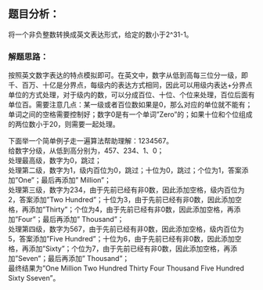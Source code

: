 ## 题目分析：
将一个非负整数转换成英文表达形式，给定的数小于2^31-1。

### 解题思路：
按照英文数字表达的特点模拟即可。在英文中，数字从低到高每三位分一级，即千、百万、十亿是分界点，每级内的表达方式相同，因此可以用级内表达+分界点单位的方式处理，对于级内的数，可以分成百位、十位、个位来处理，百位后面有单位百。需要注意几点：某一级或者百位数如果是0，那么对应的单位就不能有；单词之间的空格需要控制好；数字0是有一个单词”Zero”的；如果十位和个位组成的两位数小于20，则需要一起处理。

下面举一个简单例子走一遍算法帮助理解：1234567。</br>
给数字分级，从低到高分别为，457、234、1、0；</br>
处理最高级，数字为0，跳过；</br>
处理第二级，数字为1，级内百位为0，跳过；十位为0，跳过；个位为1，答案添加”One”；最后再添加” Million”；</br>
处理第三级，数字为234，由于先前已经有非0数，因此添加空格，级内百位为2，答案添加”Two Hundred”；十位为3，由于先前已经有非0数，因此添加空格，再添加”Thirty”；个位为4，由于先前已经有非0数，因此添加空格，再添加”Four”；最后再添加” Thousand”；</br>
处理第四级，数字为567，由于先前已经有非0数，因此添加空格，级内百位为5，答案添加”Five Hundred”；十位为6，由于先前已经有非0数，因此添加空格，再添加”Sixty”；个位为7，由于先前已经有非0数，因此添加空格，再添加”Seven”；最后再添加” Thousand”；</br>
最终结果为”One Million Two Hundred Thirty Four Thousand Five Hundred Sixty Sseven”。
